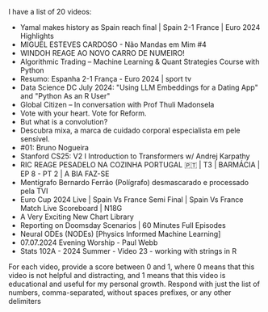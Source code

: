 I have a list of 20 videos:

- Yamal makes history as Spain reach final | Spain 2-1 France | Euro 2024 Highlights
- MIGUEL ESTEVES CARDOSO - Não Mandas em Mim #4
- WINDOH REAGE AO NOVO CARRO DE NUMEIRO!
- Algorithmic Trading – Machine Learning & Quant Strategies Course with Python
- Resumo: Espanha 2-1 França - Euro 2024 | sport tv
- Data Science DC July 2024: "Using LLM Embeddings for a Dating App" and "Python As an R User"
- Global Citizen – In conversation with Prof Thuli Madonsela
- Vote with your heart. Vote for Reform.
- But what is a convolution?
- Descubra mixa, a marca de cuidado corporal especialista em pele sensível.
- #01: Bruno Nogueira
- Stanford CS25: V2 I Introduction to Transformers w/ Andrej Karpathy
- RIC REAGE PESADELO NA COZINHA PORTUGAL 🇵🇹 | T3 | BARMÁCIA | EP 8 - PT 2 | A BIA FAZ-SE
- Mentígrafo Bernardo Ferrão (Polígrafo) desmascarado e processado pela TVI
- Euro Cup 2024 Live | Spain Vs France Semi Final | Spain Vs France Match Live Scoreboard | N18G
- A Very Exciting New Chart Library
- Reporting on Doomsday Scenarios | 60 Minutes Full Episodes
- Neural ODEs (NODEs) [Physics Informed Machine Learning]
- 07.07.2024 Evening Worship - Paul Webb
- Stats 102A - 2024 Summer - Video 23 - working with strings in R

For each video, provide a score between 0 and 1, where 0 means that this video is not helpful and distracting, and 1 means that this video is educational and useful for my personal growth. Respond with just the list of numbers, comma-separated, without spaces prefixes, or any other delimiters